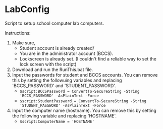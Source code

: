 # LabConfig
 Script to setup school computer lab computers.
 
 Instructions:

1. Make sure,
    - Student account is already created/
    - You are in the administrator account (BCCS).
    - Lockscreen is already set. (I couldn't find a reliable way to set the lock screen with the script)
2. Download and run the RunThis.bat file.
3. Input the passwords for student and BCCS accounts. You can remove this by setting the followuing variables and replacing 'BCCS_PASSWORD' and 'STUDENT_PASSWORD'.
    - `$script:BCCSPassword = ConvertTo-SecureString -String 'BCCS_PASSWORD' -AsPlainText -Force`
    - `$script:StudentPassword = ConvertTo-SecureString -String 'STUDENT_PASSWORD' -AsPlainText -Force`
4. Input the computer name (hostname). You can remove this by setting the following variable and replacing 'HOSTNAME'.
    - `$script:ComputerName = 'HOSTNAME'`
